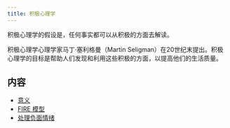 ```yaml
---
title: 积极心理学
---
```

积极心理学的假设是，任何事实都可以从积极的方面去解读。

积极心理学心理学家马丁·塞利格曼（Martin Seligman）在20世纪末提出。积极心理学的目标是帮助人们发现和利用这些积极的方面，以提高他们的生活质量。

## 内容
* [意义](meaning.md)
* [FIRE 模型](fire.md)
* [处理负面情绪](../d/deal-with-negative-emotions.md)
